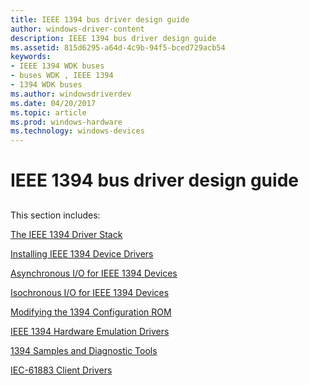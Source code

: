 ```yaml
---
title: IEEE 1394 bus driver design guide
author: windows-driver-content
description: IEEE 1394 bus driver design guide
ms.assetid: 815d6295-a64d-4c9b-94f5-bced729acb54
keywords:
- IEEE 1394 WDK buses
- buses WDK , IEEE 1394
- 1394 WDK buses
ms.author: windowsdriverdev
ms.date: 04/20/2017
ms.topic: article
ms.prod: windows-hardware
ms.technology: windows-devices
---
```


# IEEE 1394 bus driver design guide


## <a href="" id="ddk-1394-design-guide-kg"></a>


This section includes:

[The IEEE 1394 Driver Stack](https://msdn.microsoft.com/library/windows/hardware/ff538867)

[Installing IEEE 1394 Device Drivers](https://msdn.microsoft.com/library/windows/hardware/ff537224)

[Asynchronous I/O for IEEE 1394 Devices](https://msdn.microsoft.com/library/windows/hardware/ff536915)

[Isochronous I/O for IEEE 1394 Devices](https://msdn.microsoft.com/library/windows/hardware/ff537375)

[Modifying the 1394 Configuration ROM](https://msdn.microsoft.com/library/windows/hardware/ff537433)

[IEEE 1394 Hardware Emulation Drivers](https://msdn.microsoft.com/library/windows/hardware/ff537214)

[1394 Samples and Diagnostic Tools](https://msdn.microsoft.com/library/windows/hardware/ff536887)

[IEC-61883 Client Drivers](https://msdn.microsoft.com/library/windows/hardware/ff537188)

 

 





